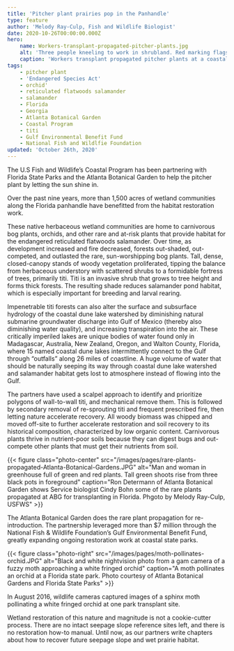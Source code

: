 ```yaml
---
title: 'Pitcher plant prairies pop in the Panhandle'
type: feature
author: 'Melody Ray-Culp, Fish and Wildlife Biologist'
date: 2020-10-26T00:00:00.000Z
hero:
    name: Workers-transplant-propagated-pitcher-plants.jpg
    alt: 'Three people kneeling to work in shrubland. Red marking flags dot the ground'
    caption: 'Workers transplant propagated pitcher plants at a coastal state park in Florida. Photo by Melody Ray-Culp, USFWS'
tags:
    - pitcher plant
    - 'Endangered Species Act'
    - orchid'
    - reticulated flatwoods salamander
    - salamander
    - Florida
    - Georgia
    - Atlanta Botanical Garden 
    - Coastal Program
    - titi
    - Gulf Environmental Benefit Fund
    - National Fish and Wildlfie Foundation
updated: 'October 26th, 2020'
---
```


The U.S Fish and Wildlife’s Coastal Program has been partnering with Florida State Parks and the Atlanta Botanical Garden to help the pitcher plant by letting the sun shine in.

Over the past nine years, more than 1,500 acres of wetland communities along the Florida panhandle have benefitted from the habitat restoration work.

These native herbaceous wetland communities are home to carnivorous bog plants, orchids, and other rare and at-risk plants that provide habitat for the endangered reticulated flatwoods salamander. Over time, as development increased and fire decreased, forests out-shaded, out-competed, and outlasted the rare, sun-worshipping bog plants. Tall, dense, closed-canopy stands of woody vegetation proliferated, tipping the balance from herbaceous understory with scattered shrubs to a formidable fortress of trees, primarily titi. Titi is an invasive shrub that grows to tree height and forms thick forests. The resulting shade reduces salamander pond habitat, which is especially important for breeding and larval rearing.

Impenetrable titi forests can also alter the surface and subsurface hydrology of the coastal dune lake watershed by diminishing natural submarine groundwater discharge into Gulf of Mexico (thereby also diminishing water quality), and increasing transpiration into the air. These critically imperiled lakes are unique bodies of water found only in Madagascar, Australia, New Zealand, Oregon, and Walton County, Florida, where 15 named coastal dune lakes intermittently connect to the Gulf through “outfalls” along 26 miles of coastline. A huge volume of water that should be naturally seeping its way through coastal dune lake watershed and salamander habitat gets lost to atmosphere instead of flowing into the Gulf. 

The partners have used a scalpel approach to identify and prioritize polygons of wall-to-wall titi, and mechanical remove them. This is followed by secondary removal of re-sprouting titi and frequent prescribed fire, then letting nature accelerate recovery. All woody biomass was chipped and moved off-site to further accelerate restoration and soil recovery to its historical composition, characterized by low organic content. Carnivorous plants thrive in nutrient-poor soils because they can digest bugs and out-compete other plants that must get their nutrients from soil. 

{{< figure class="photo-center" src="/images/pages/rare-plants-propagated-Atlanta-Botanical-Gardens.JPG" alt="Man and woman in greenhouse full of green and red plants. Tall green shoots rise from three black pots in foreground" caption="Ron Determann of Atlanta Botanical Garden shows Service biologist Cindy Bohn some of the rare plants propagated at ABG for transplanting in Florida. Phgoto by Melody Ray-Culp, USFWS" >}}

The Atlanta Botanical Garden does the rare plant propagation for re-introduction. The partnership leveraged more than $7 million through the National Fish & Wildlife Foundation’s Gulf Environmental Benefit Fund, greatly expanding ongoing restoration work at coastal state parks. 

{{< figure class="photo-right" src="/images/pages/moth-pollinates-orchid.JPG" alt="Black and white nightvision photo from a gam camera of a fuzzy moth approaching a white fringed orchid" caption="A moth pollinates an orchid at a Florida state park. Photo courtesy of Atlanta Botanical Gardens and Florida State Parks" >}}

In August 2016, wildlife cameras captured images of a sphinx moth pollinating a white fringed orchid at one park transplant site.

Wetland restoration of this nature and magnitude is not a cookie-cutter process. There are no intact seepage slope reference sites left, and there is no restoration how-to manual. Until now, as our partners write chapters about how to recover future seepage slope and wet prairie habitat.


